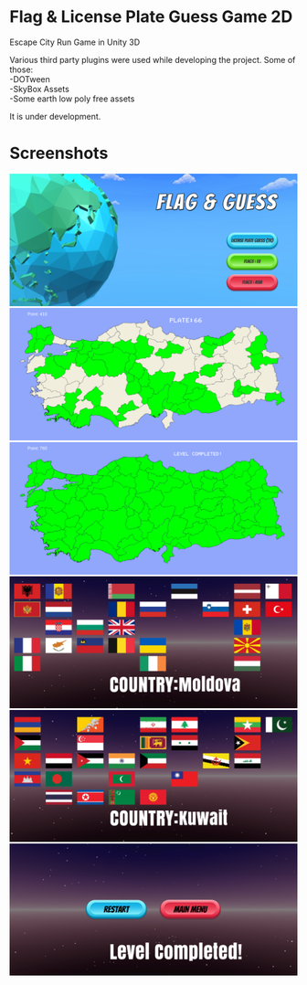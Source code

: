 # Flag & License Plate Guess Game 2D

Escape City Run Game in Unity 3D

Various third party plugins were used while developing the project. Some of those: <br />
-DOTween <br />
-SkyBox Assets <br />
-Some earth low poly free assets <br />

It is under development.

# Screenshots
![](https://github.com/ksensazli/Flag-Guess/blob/master/Screenshots/main.png) <br />
![](https://github.com/ksensazli/Flag-Guess/blob/master/Screenshots/licensePlate1.png) <br />
![](https://github.com/ksensazli/Flag-Guess/blob/master/Screenshots/licensePlate2.png) <br />
![](https://github.com/ksensazli/Flag-Guess/blob/master/Screenshots/flagEU1.png) <br />
![](https://github.com/ksensazli/Flag-Guess/blob/master/Screenshots/flagAsia1.png) <br />
![](https://github.com/ksensazli/Flag-Guess/blob/master/Screenshots/flagEU2.png)

